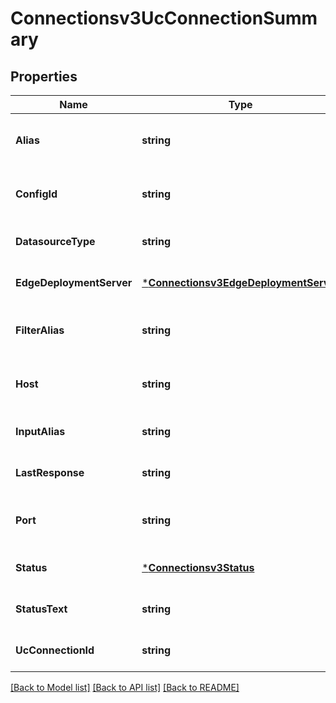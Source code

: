 # Connectionsv3UcConnectionSummary

## Properties
Name | Type | Description | Notes
------------ | ------------- | ------------- | -------------
**Alias** | **string** | Connection configuration nickname, set by dev/user (optional). | [optional] [default to null]
**ConfigId** | **string** | Foreign key to the saved connection configuration by the user. | [optional] [default to null]
**DatasourceType** | **string** | Datasource type. | [optional] [default to null]
**EdgeDeploymentServer** | [***Connectionsv3EdgeDeploymentServer**](connectionsv3EdgeDeploymentServer.md) |  | [optional] [default to null]
**FilterAlias** | **string** | Connector filter plugin alias (datasource, usually, like \&quot;MongoDB\&quot;). | [optional] [default to null]
**Host** | **string** | URI where related Universal connector service is running/listening. | [optional] [default to null]
**InputAlias** | **string** | Connection input plugin alias, like \&quot;Filebeat\&quot;. | [optional] [default to null]
**LastResponse** | **string** | The heartbeat. | [optional] [default to null]
**Port** | **string** | Port where the related Universal connector service is running/listening. | [optional] [default to null]
**Status** | [***Connectionsv3Status**](connectionsv3Status.md) |  | [optional] [default to null]
**StatusText** | **string** | If status is not OK, details what&#x27;s wrong (non-localized). | [optional] [default to null]
**UcConnectionId** | **string** | UC connection id. | [optional] [default to null]

[[Back to Model list]](../README.md#documentation-for-models) [[Back to API list]](../README.md#documentation-for-api-endpoints) [[Back to README]](../README.md)

